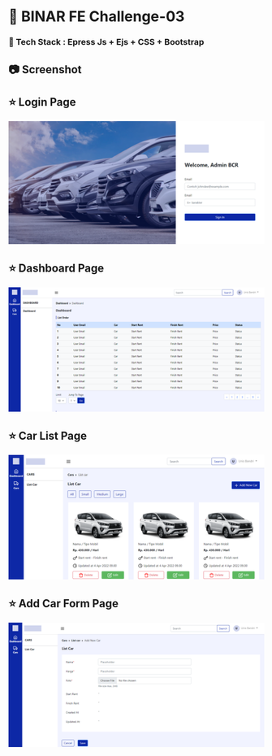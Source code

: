 # :chicken: BINAR FE Challenge-03
### :trumpet: Tech Stack : Epress Js + Ejs + CSS + Bootstrap
## :camera: Screenshot
## :star: Login Page
![Login Page](./public/images/screenshot/ss-login.png)
<br>
## :star: Dashboard Page
![Dashboard Page](./public/images/screenshot/ss-dashboard.png)
<br>
## :star: Car List Page
![Car List Page](./public/images/screenshot/ss-carlist.png)
<br>
## :star: Add Car Form Page
![Add Car Form Page](./public/images/screenshot/ss-form.png)